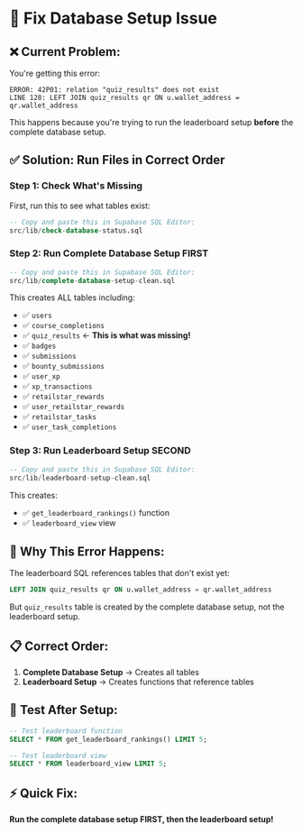 # 🔧 Fix Database Setup Issue

## ❌ **Current Problem:**
You're getting this error:
```
ERROR: 42P01: relation "quiz_results" does not exist
LINE 128: LEFT JOIN quiz_results qr ON u.wallet_address = qr.wallet_address
```

This happens because you're trying to run the leaderboard setup **before** the complete database setup.

## ✅ **Solution: Run Files in Correct Order**

### **Step 1: Check What's Missing**
First, run this to see what tables exist:
```sql
-- Copy and paste this in Supabase SQL Editor:
src/lib/check-database-status.sql
```

### **Step 2: Run Complete Database Setup FIRST**
```sql
-- Copy and paste this in Supabase SQL Editor:
src/lib/complete-database-setup-clean.sql
```

This creates ALL tables including:
- ✅ `users`
- ✅ `course_completions`
- ✅ `quiz_results` ← **This is what was missing!**
- ✅ `badges`
- ✅ `submissions`
- ✅ `bounty_submissions`
- ✅ `user_xp`
- ✅ `xp_transactions`
- ✅ `retailstar_rewards`
- ✅ `user_retailstar_rewards`
- ✅ `retailstar_tasks`
- ✅ `user_task_completions`

### **Step 3: Run Leaderboard Setup SECOND**
```sql
-- Copy and paste this in Supabase SQL Editor:
src/lib/leaderboard-setup-clean.sql
```

This creates:
- ✅ `get_leaderboard_rankings()` function
- ✅ `leaderboard_view` view

## 🚨 **Why This Error Happens:**

The leaderboard SQL references tables that don't exist yet:
```sql
LEFT JOIN quiz_results qr ON u.wallet_address = qr.wallet_address
```

But `quiz_results` table is created by the complete database setup, not the leaderboard setup.

## 📋 **Correct Order:**

1. **Complete Database Setup** → Creates all tables
2. **Leaderboard Setup** → Creates functions that reference tables

## 🧪 **Test After Setup:**

```sql
-- Test leaderboard function
SELECT * FROM get_leaderboard_rankings() LIMIT 5;

-- Test leaderboard view
SELECT * FROM leaderboard_view LIMIT 5;
```

## ⚡ **Quick Fix:**

**Run the complete database setup FIRST, then the leaderboard setup!** 